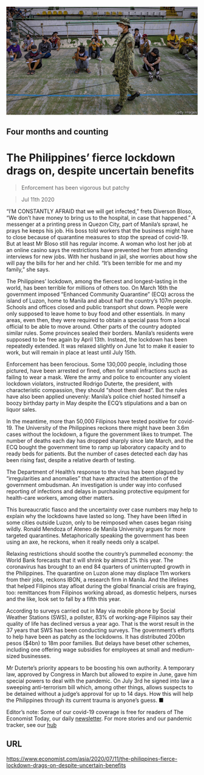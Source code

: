 ![](./images/20200711_ASP010_0.jpg)

## Four months and counting

# The Philippines’ fierce lockdown drags on, despite uncertain benefits

> Enforcement has been vigorous but patchy

> Jul 11th 2020

“I’M CONSTANTLY AFRAID that we will get infected,” frets Diverson Bloso, “We don’t have money to bring us to the hospital, in case that happened.” A messenger at a printing press in Quezon City, part of Manila’s sprawl, he prays he keeps his job. His boss told workers that the business might have to close because of quarantine measures to stop the spread of covid-19. But at least Mr Bloso still has regular income. A woman who lost her job at an online casino says the restrictions have prevented her from attending interviews for new jobs. With her husband in jail, she worries about how she will pay the bills for her and her child. “It’s been terrible for me and my family,” she says.

The Philippines’ lockdown, among the fiercest and longest-lasting in the world, has been terrible for millions of others too. On March 16th the government imposed “Enhanced Community Quarantine” (ECQ) across the island of Luzon, home to Manila and about half the country’s 107m people. Schools and offices closed and public transport shut down. People were only supposed to leave home to buy food and other essentials. In many areas, even then, they were required to obtain a special pass from a local official to be able to move around. Other parts of the country adopted similar rules. Some provinces sealed their borders. Manila’s residents were supposed to be free again by April 13th. Instead, the lockdown has been repeatedly extended. It was relaxed slightly on June 1st to make it easier to work, but will remain in place at least until July 15th.

Enforcement has been ferocious. Some 130,000 people, including those pictured, have been arrested or fined, often for small infractions such as failing to wear a mask. Were the army and police to encounter any violent lockdown violators, instructed Rodrigo Duterte, the president, with characteristic compassion, they should “shoot them dead”. But the rules have also been applied unevenly: Manila’s police chief hosted himself a boozy birthday party in May despite the ECQ’s stipulations and a ban on liquor sales.

In the meantime, more than 50,000 Filipinos have tested positive for covid-19. The University of the Philippines reckons there might have been 3.6m cases without the lockdown, a figure the government likes to trumpet. The number of deaths each day has dropped sharply since late March, and the ECQ bought the government time to ramp up laboratory capacity and to ready beds for patients. But the number of cases detected each day has been rising fast, despite a relative dearth of testing.

The Department of Health’s response to the virus has been plagued by “irregularities and anomalies” that have attracted the attention of the government ombudsman. An investigation is under way into confused reporting of infections and delays in purchasing protective equipment for health-care workers, among other matters.

This bureaucratic fiasco and the uncertainty over case numbers may help to explain why the lockdowns have lasted so long. They have been lifted in some cities outside Luzon, only to be reimposed when cases began rising wildly. Ronald Mendoza of Ateneo de Manila University argues for more targeted quarantines. Metaphorically speaking the government has been using an axe, he reckons, when it really needs only a scalpel.

Relaxing restrictions should soothe the country’s pummelled economy: the World Bank forecasts that it will shrink by almost 2% this year. The coronavirus has brought to an end 84 quarters of uninterrupted growth in the Philippines. The quarantine on Luzon alone may displace 11m workers from their jobs, reckons IBON, a research firm in Manila. And the lifelines that helped Filipinos stay afloat during the global financial crisis are fraying, too: remittances from Filipinos working abroad, as domestic helpers, nurses and the like, look set to fall by a fifth this year.

According to surveys carried out in May via mobile phone by Social Weather Stations (SWS), a pollster, 83% of working-age Filipinos say their quality of life has declined versus a year ago. That is the worst result in the 37 years that SWS has been conducting surveys. The government’s efforts to help have been as patchy as the lockdowns. It has distributed 200bn pesos ($4bn) to 18m poor families. But delays have beset other schemes, including one offering wage subsidies for employees at small and medium-sized businesses.

Mr Duterte’s priority appears to be boosting his own authority. A temporary law, approved by Congress in March but allowed to expire in June, gave him special powers to deal with the pandemic. On July 3rd he signed into law a sweeping anti-terrorism bill which, among other things, allows suspects to be detained without a judge’s approval for up to 14 days. How this will help the Philippines through its current trauma is anyone’s guess. ■

Editor’s note: Some of our covid-19 coverage is free for readers of The Economist Today, our daily [newsletter](https://www.economist.com/https://my.economist.com/user#newsletter). For more stories and our pandemic tracker, see our [hub](https://www.economist.com//news/2020/03/11/the-economists-coverage-of-the-coronavirus)

## URL

https://www.economist.com/asia/2020/07/11/the-philippines-fierce-lockdown-drags-on-despite-uncertain-benefits
